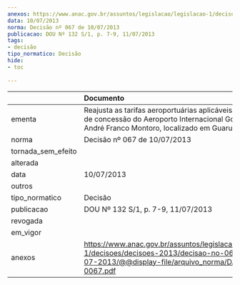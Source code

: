 ```yaml
---
anexos: https://www.anac.gov.br/assuntos/legislacao/legislacao-1/decisoes/decisoes-2013/decisao-no-067-de-10-07-2013/@@display-file/arquivo_norma/DA2013-0067.pdf
data: 10/07/2013
norma: Decisão nº 067 de 10/07/2013
publicacao: DOU Nº 132 S/1, p. 7-9, 11/07/2013
tags:
- decisão
tipo_normatico: Decisão
hide: 
- toc 
 
---
```


|                    | Documento                                                                                                                                                      |
|:-------------------|:---------------------------------------------------------------------------------------------------------------------------------------------------------------|
| ementa             | Reajusta as tarifas aeroportuárias aplicáveis ao contrato de concessão do Aeroporto Internacional Governador André Franco Montoro, localizado em Guarulhos/SP. |
| norma              | Decisão nº 067 de 10/07/2013                                                                                                                                   |
| tornada_sem_efeito |                                                                                                                                                                |
| alterada           |                                                                                                                                                                |
| data               | 10/07/2013                                                                                                                                                     |
| outros             |                                                                                                                                                                |
| tipo_normatico     | Decisão                                                                                                                                                        |
| publicacao         | DOU Nº 132 S/1, p. 7-9, 11/07/2013                                                                                                                             |
| revogada           |                                                                                                                                                                |
| em_vigor           |                                                                                                                                                                |
| anexos             | https://www.anac.gov.br/assuntos/legislacao/legislacao-1/decisoes/decisoes-2013/decisao-no-067-de-10-07-2013/@@display-file/arquivo_norma/DA2013-0067.pdf      |